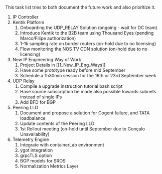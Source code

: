 
This task list tries to both document the future work and also prioritize it.

1. IP Controller
2. Kentik Platform
	1. Onboarding the UDP_RELAY Solution (ongoing - wait for DC team)
	2. Introduce Kentik to the B2B team using Thousand Eyes (pending Marco/Filipe authorization)
	3. 1-1k sampling rate on border routers (on-hold due to no licensing)
	4. Flow monitoring the NOS TV CDN solution (on-hold due to no licensing)
3. New IP Engineering Way of Work
	1. Project Details in [[1_New_IP_Eng_Ways]]
	2. Have some prototype ready before mid September
	3. Schedule a 1h30min session for the 16th or 23rd September week
4. UDP Relay
	1. Compile a upgrade instruction tutorial bash script
	2. Have source subscription be made also possible towards subnets instead of single IPs
	3. Add BFD for BGP
5. Peering LLD
	1. Document and propose a solution for Cogent failure, and TATA loadbalance
	2. Update contents of the Peering LLD
	3. 1st Rollout meeting (on-hold until September due to Gonçalo Unavailability)
6. Telemetry Engine
	1. Integrate with containerLab environment
	2. ygot integration
	3. grpcTLS option
	4. BGP models for SROS
	5. Normalization Metrics Layer